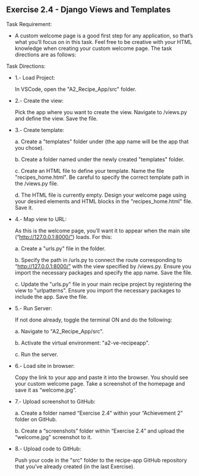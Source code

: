 ## Exercise 2.4 - Django Views and Templates

Task Requirement: 
  - A custom welcome page is a good first step for any application, so that’s what you’ll focus on in this task. Feel free to be creative with your HTML knowledge when creating your custom welcome page. The task directions are as follows:

Task Directions: 

  - 1.- Load Project: 
  
    In VSCode, open the "A2_Recipe_App/src" folder.

  - 2.- Create the view: 
  
    Pick the app where you want to create the view. Navigate to <app>/views.py and define the view. Save the file.

  - 3.- Create template:  

    a. Create a "templates" folder under <app> (the app name will be the app that you chose).

    b. Create a folder named <app> under the newly created "templates" folder.

    c. Create an HTML file to define your template. Name the file "recipes_home.html". Be careful to specify the correct template path in the <app>/views.py file.

    d. The HTML file is currently empty. Design your welcome page using your desired elements and HTML blocks in the "recipes_home.html" file. Save it.

  - 4.- Map view to URL:

    As this is the welcome page, you’ll want it to appear when the main site (“http://127.0.0.1:8000/”) loads. For this:

    a. Create a "urls.py" file in the <app> folder.

    b. Specify the path in <app>/urls.py to connect the route corresponding to “http://127.0.0.1:8000/” with the view specified by <app>/views.py. Ensure you import the necessary packages and specify the app name. Save the file.

    c. Update the "urls.py" file in your main recipe project by registering the view to "urlpatterns". Ensure you import the necessary packages to include the app. Save the file.

  - 5.- Run Server:

    If not done already, toggle the terminal ON and do the following:

    a. Navigate to "A2_Recipe_App/src".

    b. Activate the virtual environment: "a2-ve-recipeapp".

    c. Run the server.

  - 6.- Load site in browser:

    Copy the link to your app and paste it into the browser. You should see your custom welcome page. Take a screenshot of the homepage and save it as “welcome.jpg”.

  - 7.- Upload screenshot to GitHub:

    a. Create a folder named “Exercise 2.4” within your “Achievement 2” folder on GitHub.

    b. Create a “screenshots” folder within “Exercise 2.4” and upload the “welcome.jpg” screenshot to it.

  - 8.- Upload code to GitHub:

    Push your code in the "src" folder to the recipe-app GitHub repository that you’ve already created (in the last Exercise).
